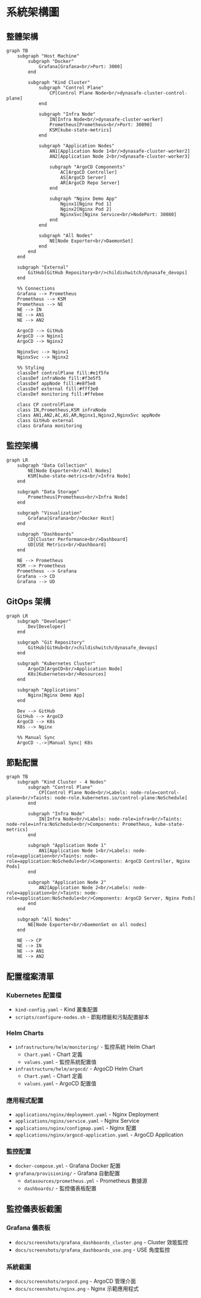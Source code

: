 # 系統架構圖

## 整體架構

```mermaid
graph TB
    subgraph "Host Machine"
        subgraph "Docker"
            Grafana[Grafana<br/>Port: 3000]
        end
        
        subgraph "Kind Cluster"
            subgraph "Control Plane"
                CP[Control Plane Node<br/>dynasafe-cluster-control-plane]
            end
            
            subgraph "Infra Node"
                IN[Infra Node<br/>dynasafe-cluster-worker]
                Prometheus[Prometheus<br/>Port: 30090]
                KSM[kube-state-metrics]
            end
            
            subgraph "Application Nodes"
                AN1[Application Node 1<br/>dynasafe-cluster-worker2]
                AN2[Application Node 2<br/>dynasafe-cluster-worker3]
                
                subgraph "ArgoCD Components"
                    AC[ArgoCD Controller]
                    AS[ArgoCD Server]
                    AR[ArgoCD Repo Server]
                end
                
                subgraph "Nginx Demo App"
                    Nginx1[Nginx Pod 1]
                    Nginx2[Nginx Pod 2]
                    NginxSvc[Nginx Service<br/>NodePort: 30080]
                end
            end
            
            subgraph "All Nodes"
                NE[Node Exporter<br/>DaemonSet]
            end
        end
    end
    
    subgraph "External"
        GitHub[GitHub Repository<br/>childishwitch/dynasafe_devops]
    end
    
    %% Connections
    Grafana --> Prometheus
    Prometheus --> KSM
    Prometheus --> NE
    NE --> IN
    NE --> AN1
    NE --> AN2
    
    ArgoCD --> GitHub
    ArgoCD --> Nginx1
    ArgoCD --> Nginx2
    
    NginxSvc --> Nginx1
    NginxSvc --> Nginx2
    
    %% Styling
    classDef controlPlane fill:#e1f5fe
    classDef infraNode fill:#f3e5f5
    classDef appNode fill:#e8f5e8
    classDef external fill:#fff3e0
    classDef monitoring fill:#ffebee
    
    class CP controlPlane
    class IN,Prometheus,KSM infraNode
    class AN1,AN2,AC,AS,AR,Nginx1,Nginx2,NginxSvc appNode
    class GitHub external
    class Grafana monitoring
```

## 監控架構

```mermaid
graph LR
    subgraph "Data Collection"
        NE[Node Exporter<br/>All Nodes]
        KSM[kube-state-metrics<br/>Infra Node]
    end
    
    subgraph "Data Storage"
        Prometheus[Prometheus<br/>Infra Node]
    end
    
    subgraph "Visualization"
        Grafana[Grafana<br/>Docker Host]
    end
    
    subgraph "Dashboards"
        CD[Cluster Performance<br/>Dashboard]
        UD[USE Metrics<br/>Dashboard]
    end
    
    NE --> Prometheus
    KSM --> Prometheus
    Prometheus --> Grafana
    Grafana --> CD
    Grafana --> UD
```

## GitOps 架構

```mermaid
graph LR
    subgraph "Developer"
        Dev[Developer]
    end
    
    subgraph "Git Repository"
        GitHub[GitHub<br/>childishwitch/dynasafe_devops]
    end
    
    subgraph "Kubernetes Cluster"
        ArgoCD[ArgoCD<br/>Application Node]
        K8s[Kubernetes<br/>Resources]
    end
    
    subgraph "Applications"
        Nginx[Nginx Demo App]
    end
    
    Dev --> GitHub
    GitHub --> ArgoCD
    ArgoCD --> K8s
    K8s --> Nginx
    
    %% Manual Sync
    ArgoCD -.->|Manual Sync| K8s
```

## 節點配置

```mermaid
graph TB
    subgraph "Kind Cluster - 4 Nodes"
        subgraph "Control Plane"
            CP[Control Plane Node<br/>Labels: node-role=control-plane<br/>Taints: node-role.kubernetes.io/control-plane:NoSchedule]
        end
        
        subgraph "Infra Node"
            IN[Infra Node<br/>Labels: node-role=infra<br/>Taints: node-role=infra:NoSchedule<br/>Components: Prometheus, kube-state-metrics]
        end
        
        subgraph "Application Node 1"
            AN1[Application Node 1<br/>Labels: node-role=application<br/>Taints: node-role=application:NoSchedule<br/>Components: ArgoCD Controller, Nginx Pods]
        end
        
        subgraph "Application Node 2"
            AN2[Application Node 2<br/>Labels: node-role=application<br/>Taints: node-role=application:NoSchedule<br/>Components: ArgoCD Server, Nginx Pods]
        end
    end
    
    subgraph "All Nodes"
        NE[Node Exporter<br/>DaemonSet on all nodes]
    end
    
    NE --> CP
    NE --> IN
    NE --> AN1
    NE --> AN2
```

## 配置檔案清單

### Kubernetes 配置檔
- `kind-config.yaml` - Kind 叢集配置
- `scripts/configure-nodes.sh` - 節點標籤和污點配置腳本

### Helm Charts
- `infrastructure/helm/monitoring/` - 監控系統 Helm Chart
  - `Chart.yaml` - Chart 定義
  - `values.yaml` - 監控系統配置值
- `infrastructure/helm/argocd/` - ArgoCD Helm Chart
  - `Chart.yaml` - Chart 定義
  - `values.yaml` - ArgoCD 配置值

### 應用程式配置
- `applications/nginx/deployment.yaml` - Nginx Deployment
- `applications/nginx/service.yaml` - Nginx Service
- `applications/nginx/configmap.yaml` - Nginx 配置
- `applications/nginx/argocd-application.yaml` - ArgoCD Application

### 監控配置
- `docker-compose.yml` - Grafana Docker 配置
- `grafana/provisioning/` - Grafana 自動配置
  - `datasources/prometheus.yml` - Prometheus 數據源
  - `dashboards/` - 監控儀表板配置

## 監控儀表板截圖

### Grafana 儀表板
- `docs/screenshots/grafana_dashboards_cluster.png` - Cluster 效能監控
- `docs/screenshots/grafana_dashboards_use.png` - USE 角度監控

### 系統截圖
- `docs/screenshots/argocd.png` - ArgoCD 管理介面
- `docs/screenshots/nginx.png` - Nginx 示範應用程式
